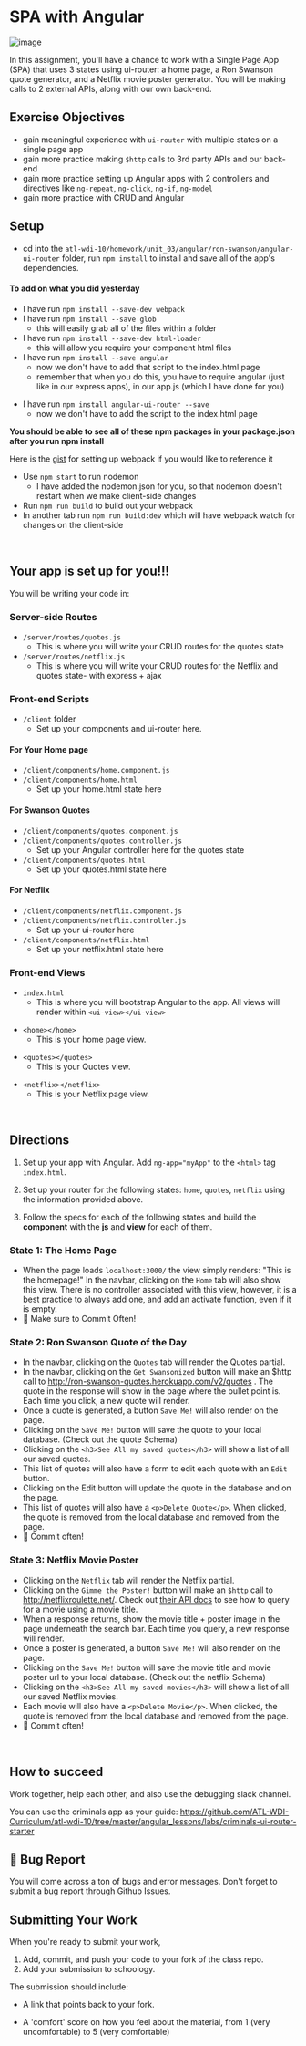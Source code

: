 # SPA with Angular

![image](https://media.giphy.com/media/jKcZoEyfReNYQ/giphy.gif)

In this assignment, you'll have a chance to work with a Single Page App (SPA) that uses 3 states using ui-router: a home page, a Ron Swanson quote generator, and a Netflix movie poster generator. You will be making calls to 2 external APIs, along with our own back-end.



## Exercise Objectives
- gain meaningful experience with `ui-router` with multiple states on a single page app
- gain more practice making `$http` calls to 3rd party APIs and our back-end
- gain more practice setting up Angular apps with 2 controllers and directives like `ng-repeat`, `ng-click`, `ng-if`, `ng-model`
- gain more practice with CRUD and Angular

## Setup

- cd into the `atl-wdi-10/homework/unit_03/angular/ron-swanson/angular-ui-router` folder,  run `npm install` to install and save all of the app's dependencies.

#### To add on what you did yesterday
- I have run `npm install --save-dev webpack`
- I have run `npm install --save glob`
    - this will easily grab all of the files within a folder
- I have run `npm install --save-dev html-loader`
    - this will allow you require your component html files
- I have run `npm install --save angular`
    - now we don't have to add that script to the index.html page
    - remember that when you do this, you have to require angular (just like in our express apps), in our app.js (which I have done for you)
<!-- - I have run `npm install --save-dev babel-core babel-loader babel-preset-env`
    - now we can use ES2015 in our app and babel will transpile it for us -->
- I have run `npm install angular-ui-router --save`
    - now we don't have to add the script to the index.html page

**You should be able to see all of these npm packages in your package.json after you run npm install**

Here is the [gist](https://gist.github.com/dphurley/f94813ab20e7baf8b325867a6f1179f1) for setting up webpack if you would like to reference it

- Use `npm start` to run nodemon
    - I have added the nodemon.json for you, so that nodemon doesn't restart when we make client-side changes
- Run `npm run build` to build out your webpack
- In another tab run `npm run build:dev` which will have webpack watch for changes on the client-side

<br />

## Your app is set up for you!!!

You will be writing your code in:

### Server-side Routes

- `/server/routes/quotes.js`  
    - This is where you will write your CRUD routes for the quotes state 
- `/server/routes/netflix.js`  
    - This is where you will write your CRUD routes for the Netflix and quotes state- with express + ajax

### Front-end Scripts 
- `/client` folder
    - Set up your components and ui-router here. 

#### For Your Home page
- `/client/components/home.component.js` 
- `/client/components/home.html`
    - Set up your home.html state here

#### For Swanson Quotes
- `/client/components/quotes.component.js` 
- `/client/components/quotes.controller.js`
    - Set up your Angular controller here for the quotes state 
- `/client/components/quotes.html`
    - Set up your quotes.html state here

#### For Netflix
- `/client/components/netflix.component.js` 
- `/client/components/netflix.controller.js` 
    - Set up your ui-router here 
- `/client/components/netflix.html` 
    - Set up your netflix.html state here

### Front-end Views
- `index.html`
    - This is where you will bootstrap Angular to the app. All views will render within `<ui-view></ui-view>`

<!-- `partials/home.html` -->
- `<home></home>`
    - This is your home page view.

<!-- `partials/quotes.html` -->
- `<quotes></quotes>`
    - This is your Quotes view.

<!-- `partials/netflix.html` -->
- `<netflix></netflix>`
    - This is your Netflix page view.

<br />

## Directions

1. Set up your app with Angular. Add `ng-app="myApp"` to the `<html>` tag `index.html`.

2. Set up your router for the following states: `home`, `quotes`, `netflix` using the information provided above.

3. Follow the specs for each of the following states and build the **component** with the **js** and **view** for each of them.

### State 1: The Home Page

- When the page loads `localhost:3000/` the view simply renders: "This is the homepage!" In the navbar, clicking on the `Home` tab will also show this view. There is no controller associated with this view, however, it is a best practice to always add one, and add an activate function, even if it is empty.
- :dart: Make sure to Commit Often!

### State 2: Ron Swanson Quote of the Day

- In the navbar, clicking on the `Quotes` tab will render the Quotes partial.
- In the navbar, clicking on the `Get Swansonized` button will make an $http call to http://ron-swanson-quotes.herokuapp.com/v2/quotes . The quote in the response will show in the page where the bullet point is. Each time you click, a new quote will render.
- Once a quote is generated, a button `Save Me!` will also render on the page.
- Clicking on the `Save Me!` button will save the quote to your local database. (Check out the quote Schema)
- Clicking on the `<h3>See All my saved quotes</h3>` will show a list of all our saved quotes.
- This list of quotes will also have a form to edit each quote with an `Edit` button.
- Clicking on the Edit button will update the quote in the database and on the page.
- This list of quotes will also have a `<p>Delete Quote</p>`. When clicked, the quote is removed from the local database and removed from the page.
- :dart: Commit often!

### State 3: Netflix Movie Poster

- Clicking on the `Netflix` tab will render the Netflix partial.
- Clicking on the `Gimme the Poster!` button will make an `$http` call to http://netflixroulette.net/. Check out [their API docs](http://netflixroulette.net/api/) to see how to query for a movie using a movie title.
- When a response returns, show the movie title + poster image in the page underneath the search bar. Each time you query, a new response will render.
- Once a poster is generated, a button `Save Me!` will also render on the page.
- Clicking on the `Save Me!` button will save the movie title and movie poster url to your local database. (Check out the netflix Schema)
- Clicking on the `<h3>See All my saved movies</h3>` will show a list of all our saved Netflix movies.
- Each movie will also have a `<p>Delete Movie</p>`. When clicked, the quote is removed from the local database and removed from the page.
- :dart: Commit often!

<!-- ### Reach Goals

- Add a 4th state with a 3rd party API of your choice! -->

<br />

## How to succeed

Work together, help each other, and also use the debugging slack channel.

You can use the criminals app as your guide: https://github.com/ATL-WDI-Curriculum/atl-wdi-10/tree/master/angular_lessons/labs/criminals-ui-router-starter

## :bug: Bug Report

You will come across a ton of bugs and error messages. Don't forget to submit a bug report through Github Issues.    

## Submitting Your Work

  When you're ready to submit your work,

  1.  Add, commit, and push your code to your fork of the class repo.
  2.  Add your submission to schoology.

  The submission should include:

  -   A link that points back to your fork.

  -   A 'comfort' score on how you feel about the material, from 1 (very
      uncomfortable) to 5 (very comfortable)
